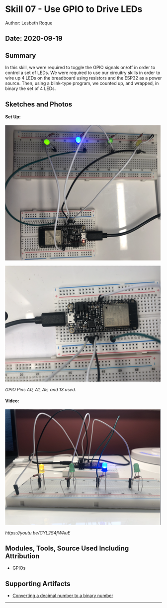 #  Skill 07 - Use GPIO to Drive LEDs

Author: Lesbeth Roque

Date: 2020-09-19
-----

## Summary
In this skill, we were required to toggle the GPIO signals on/off in order to
control a set of LEDs. We were required to use our circuitry skills in order to
wire up 4 LEDs on the breadboard using resistors and the ESP32 as a power source.
Then, using a blink-type program, we counted up, and wrapped, in binary the set
of 4 LEDs.

## Sketches and Photos

#### Set Up:
<p align="left">
<img src="https://github.com/lsroque/EC444-Repository/blob/master/skills/2.%20Single%20Microcontrollers/07%20-%20Use%20GPIO%20to%20Control%20LEDs/images/07_Setup1.jpg" alt="Setup1" width="500">
</p>

<p align="left">
<img src="https://github.com/lsroque/EC444-Repository/blob/master/skills/2.%20Single%20Microcontrollers/07%20-%20Use%20GPIO%20to%20Control%20LEDs/images/07_Setup2.jpg" alt="Setup2" width="500">
</p>
<p>
    <em>GPIO Pins A0, A1, A5, and 13 used.</em>
</p>

#### Video:
<p align="left">
<img src="https://github.com/lsroque/EC444-Repository/blob/master/skills/2.%20Single%20Microcontrollers/07%20-%20Use%20GPIO%20to%20Control%20LEDs/images/07_VideoThumbnail.jpg" alt="Video Thumbnail" width="500">
</p>
<p>
    <em>https://youtu.be/CYL2S4fWAuE</em>
</p>


## Modules, Tools, Source Used Including Attribution
- GPIOs

## Supporting Artifacts
- [Converting a decimal number to a binary number](https://beginnersbook.com/2017/09/c-program-to-convert-decimal-number-to-binary-number/)

-----
